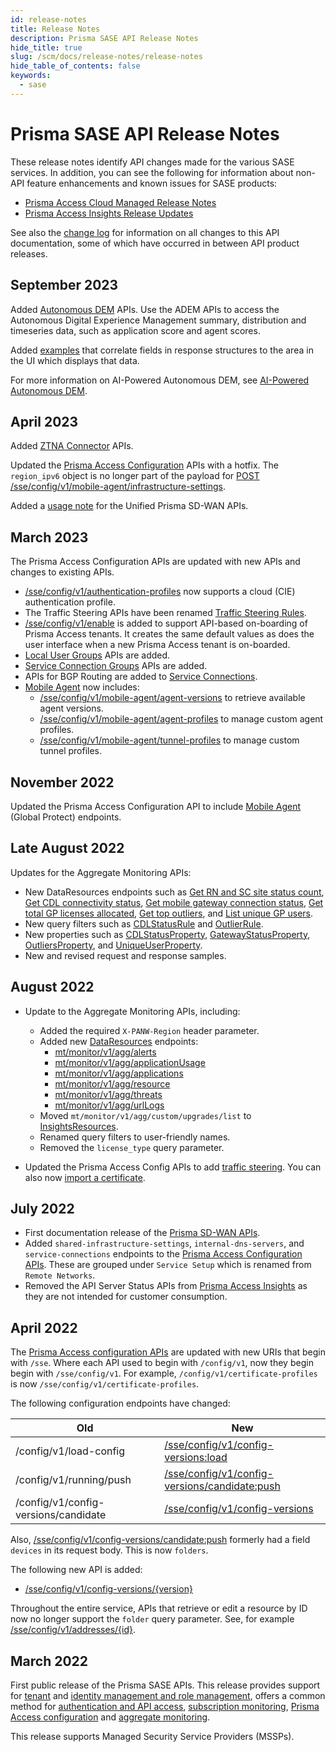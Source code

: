 ```yaml
---
id: release-notes
title: Release Notes
description: Prisma SASE API Release Notes
hide_title: true
slug: /scm/docs/release-notes/release-notes
hide_table_of_contents: false
keywords:
  - sase
---
```


# Prisma SASE API Release Notes

These release notes identify API changes made for the various SASE services. In addition, you can
see the following for information about non-API feature enhancements and known issues for SASE products:

- [Prisma Access Cloud Managed Release Notes](https://docs.paloaltonetworks.com/prisma/prisma-access/prisma-access-cloud-managed-release-notes/release-information)
- [Prisma Access Insights Release Updates](https://docs.paloaltonetworks.com/prisma/prisma-access/prisma-access-insights/insights/app-updates)

See also the [change log](/sase/docs/release-notes/changelog) for information on all changes to this API documentation, some of which have
occurred in between API product releases.

## September 2023

Added [Autonomous DEM](/access/api/adem/autonomous-dem-api/) APIs. Use the ADEM APIs to access the Autonomous Digital
Experience Management summary, distribution and timeseries data, such as application score and agent
scores.

Added [examples](/access/docs/adem/examples/application-performance/mu-experience-score-for-an-app/) 
that correlate fields in response structures to the area in the UI which displays that data. 

For more information on AI-Powered Autonomous DEM, see 
[AI-Powered Autonomous DEM](https://docs.paloaltonetworks.com/autonomous-dem/administration).

## April 2023

Added [ZTNA Connector](/access/api/ztna/ztna-connector-apis/) APIs.

Updated the [Prisma Access Configuration](/access/api/prisma-access-config/)
APIs with a hotfix. The `region_ipv6` object is no longer part of the payload
for [POST /sse/config/v1/mobile-agent/infrastructure-settings](/access/api/prisma-access-config/post-sse-config-v-1-mobile-agent-infrastructure-settings/).


Added a [usage note](/sase/docs/api-call/#unified-prisma-sd-wan-usage) for the Unified Prisma SD-WAN APIs.

## March 2023

The Prisma Access Configuration APIs are updated with new APIs and changes to existing APIs.

* [/sse/config/v1/authentication-profiles](/category/access/api/prisma-access-config/authentication-profiles/) now supports a cloud (CIE) authentication profile.
* The Traffic Steering APIs have been renamed [Traffic Steering Rules](/category/access/api/prisma-access-config/traffic-steering-rules/).
* [/sse/config/v1/enable](/access/api/prisma-access-config/post-sse-config-v-1-enable/) is added to
  support API-based on-boarding of Prisma Access tenants. It creates the same default values as does
  the user interface when a new Prisma Access tenant is on-boarded.
* [Local User Groups](/category/access/api/prisma-access-config/local-user-groups/) APIs are added.
* [Service Connection Groups](/category/access/api/prisma-access-config/service-connection-groups/) APIs are added.
* APIs for BGP Routing are added to [Service Connections](/category/access/api/prisma-access-config/service-connections/).
* [Mobile Agent](/category/access/api/prisma-access-config/mobile-agent/) now includes:
  * [/sse/config/v1/mobile-agent/agent-versions](/access/api/prisma-access-config/get-sse-config-v-1-mobile-agent-agent-versions/) to retrieve available agent versions.
  * [/sse/config/v1/mobile-agent/agent-profiles](/access/api/prisma-access-config/post-sse-config-v-1-mobile-agent-agent-profiles/) to manage custom agent profiles.
  * [/sse/config/v1/mobile-agent/tunnel-profiles](/access/api/prisma-access-config/post-sse-config-v-1-mobile-agent-tunnel-profiles/) to manage custom tunnel profiles.



## November 2022

Updated the Prisma Access Configuration API to include [Mobile Agent](/category/access/api/prisma-access-config/mobile-agent/)
(Global Protect) endpoints.

## Late August 2022

Updates for the Aggregate Monitoring APIs:

- New DataResources endpoints such as
  [Get RN and SC site status count](/sase/api/mt-monitor/post-mt-monitor-v-1-agg-serviceconnectivity/),
  [Get CDL connectivity status](/sase/api/mt-monitor/post-mt-monitor-v-1-agg-serviceconnectivity-cdlstatus/),
  [Get mobile gateway connection status](/sase/api/mt-monitor/post-mt-monitor-v-1-agg-serviceconnectivity-gatewaystatus/),
  [Get total GP licenses allocated](/sase/api/mt-monitor/get-mt-monitor-v-1-agg-serviceconnectivity-licenseallocated/),
  [Get top outliers](/sase/api/mt-monitor/post-mt-monitor-v-1-agg-serviceconnectivity-topoutliers/), and
  [List unique GP users](/sase/api/mt-monitor/post-mt-monitor-v-1-agg-serviceconnectivity-uniqueusers/).
- New query filters such as [CDLStatusRule](/sase/docs/filters/#cdlstatusrule) and [OutlierRule](/sase/docs/filters/#outlierrule).
- New properties such as
  [CDLStatusProperty](/sase/docs/filters/#cdlstatusproperty),
  [GatewayStatusProperty](/sase/docs/filters/#gatewaystatusproperty),
  [OutliersProperty](/sase/docs/filters/#outliersproperty), and
  [UniqueUserProperty](/sase/docs/filters/#uniqueuserproperty).
- New and revised request and response samples.

## August 2022

- Update to the Aggregate Monitoring APIs, including:

  - Added the required `X-PANW-Region` header parameter.
  - Added new [DataResources](/sase/api/mt-monitor/data-resource-api/) endpoints:
    - [mt/monitor/v1/agg/alerts](/sase/api/mt-monitor/post-mt-monitor-v-1-agg-alerts)
    - [mt/monitor/v1/agg/applicationUsage](/sase/api/mt-monitor/post-mt-monitor-v-1-agg-applicationusage)
    - [mt/monitor/v1/agg/applications](/sase/api/mt-monitor/post-mt-monitor-v-1-agg-applications)
    - [mt/monitor/v1/agg/resource](/sase/api/mt-monitor/post-mt-monitor-v-1-agg-resource)
    - [mt/monitor/v1/agg/threats](/sase/api/mt-monitor/post-mt-monitor-v-1-agg-threats)
    - [mt/monitor/v1/agg/urlLogs](/sase/api/mt-monitor/post-mt-monitor-v-1-agg-urllogs)
  - Moved `mt/monitor/v1/agg/custom/upgrades/list` to [InsightsResources](/sase/api/mt-monitor/insights-resource-api/).
  - Renamed query filters to user-friendly names.
  - Removed the `license_type` query parameter.

- Updated the Prisma Access Config APIs to add [traffic steering](/category/access/api/prisma-access-config/traffic-steering/).
  You can also now [import a certificate](/access/api/prisma-access-config/post-sse-config-v-1-certificates-import/).

## July 2022

- First documentation release of the [Prisma SD-WAN APIs](/sdwan/docs/).
- Added `shared-infrastructure-settings`, `internal-dns-servers`, and `service-connections`
  endpoints to the [Prisma Access Configuration APIs](/access/api/prisma-access-config/). These are
  grouped under `Service Setup` which is renamed from `Remote Networks`.
- Removed the API Server Status APIs from [Prisma Access Insights](/category/access/api/insights/v-2-0/data-resource/) as they are not intended for customer consumption.

## April 2022

The [Prisma Access configuration APIs](/access/api/prisma-access-config/)
are updated with new URIs that begin with `/sse`. Where each API used to begin with `/config/v1`, now they begin
begin with `/sse/config/v1`. For example, `/config/v1/certificate-profiles` is now
`/sse/config/v1/certificate-profiles`.

The following configuration endpoints have changed:

| Old                                  | New                                                                                                                                   |
| ------------------------------------ | ------------------------------------------------------------------------------------------------------------------------------------- |
| /config/v1/load-config               | [/sse/config/v1/config-versions:load](/access/api/prisma-access-config/post-sse-config-v-1-config-versions-load/)                     |
| /config/v1/running/push              | [/sse/config/v1/config-versions/candidate:push](/access/api/prisma-access-config/post-sse-config-v-1-config-versions-candidate-push/) |
| /config/v1/config-versions/candidate | [/sse/config/v1/config-versions](/access/api/prisma-access-config/get-sse-config-v-1-config-versions-version/)                        |

Also, [/sse/config/v1/config-versions/candidate:push](/access/api/prisma-access-config/post-sse-config-v-1-config-versions-candidate-push/)
formerly had a field `devices` in its request body. This is now `folders`.

The following new API is added:

- [/sse/config/v1/config-versions/{version}](/access/api/prisma-access-config/get-sse-config-v-1-config-versions-version/)

Throughout the entire service, APIs that retrieve or edit a resource by ID now no longer support the
`folder` query parameter. See, for example [/sse/config/v1/addresses/{id}](/access/api/prisma-access-config/get-sse-config-v-1-addresses/).

## March 2022

First public release of the Prisma SASE APIs. This release provides support for
[tenant](/sase/docs/tenant-service-groups) and
[identity management and role management](/sase/docs/roles),
offers a common method for
[authentication and API access](/sase/docs/api-call),
[subscription monitoring](/sase/api/subscription),
[Prisma Access configuration](/access/docs/prisma-access-config/)
and [aggregate monitoring](/sase/docs/mt-monitor).

This release supports Managed Security Service Providers (MSSPs).
